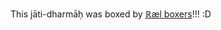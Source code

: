 This jāti-dharmāḥ was boxed by [ℝæl boxers](https://github.com/Shyam-Has-Your-Anomaly-Mitigated/Shyamscript/graphs/contributors)!!! :D
